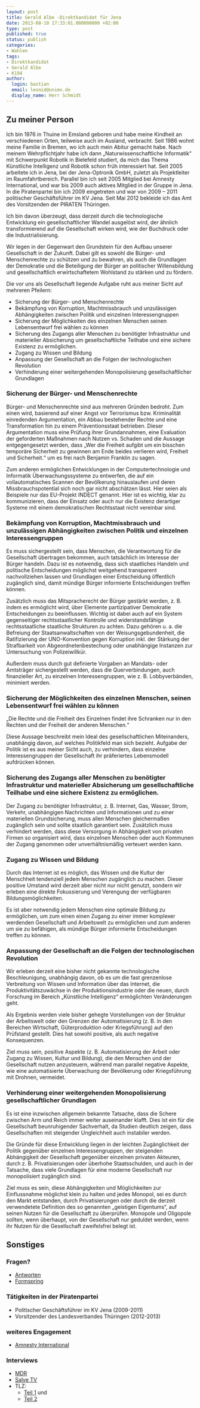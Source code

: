 ```yaml
---
layout: post
title: Gerald Albe -Direktkandidat für Jena
date: 2013-08-10 17:33:01.000000000 +02:00
type: post
published: true
status: publish
categories:
- Wahlen
tags:
- Direktkandidat
- Gerald Albe
- K194
author:
  login: bastian
  email: leonid@unimx.de
  display_name: Herr Schmidt
---
```

Zu meiner Person
----------------
Ich bin 1976 in Thuine im Emsland geboren und habe meine Kindheit an verschiedenen Orten, teilweise auch im Ausland, verbracht. Seit 1986 wohnt meine Familie in Bremen, wo ich auch mein Abitur gemacht habe. Nach meinem Wehrpflichtjahr habe ich dann &bdquo;Naturwissenschaftliche Informatik&ldquo; mit Schwerpunkt Robotik in Bielefeld studiert, da mich das Thema Künstliche Intelligenz und Robotik schon früh interessiert hat. Seit 2005 arbeitete ich in Jena, bei der Jena-Optronik GmbH, zuletzt als Projektleiter im Raumfahrtbereich. Parallel bin ich seit 2005 Mitglied bei Amnesty International, und war bis 2009 auch aktives Mitglied in der Gruppe in Jena. In die Piratenpartei bin ich 2009 eingetreten und war von 2009 – 2011 politischer Geschäftsführer im KV Jena. Seit Mai 2012 bekleide ich das Amt des Vorsitzenden der PIRATEN Thüringen.

Ich bin davon überzeugt, dass derzeit durch die technologische Entwicklung ein gesellschaftlicher Wandel ausgelöst wird, der ähnlich transformierend auf die Gesellschaft wirken wird, wie der Buchdruck oder die Industrialisierung.

Wir legen in der Gegenwart den Grundstein für den Aufbau unserer Gesellschaft in der Zukunft. Dabei gilt es sowohl die Bürger- und Menschenrechte zu schützen und zu bewahren, als auch die Grundlagen der Demokratie und die Beteiligung der Bürger an politischer Willensbildung und gesellschaftlich erwirtschaftetem Wohlstand zu stärken und zu fördern.

Die vor uns als Gesellschaft liegende Aufgabe ruht aus meiner Sicht auf mehreren Pfeilern:

- Sicherung der Bürger- und Menschenrechte
- Bekämpfung von Korruption, Machtmissbrauch und unzulässigen Abhängigkeiten zwischen Politik und einzelnen Interessengruppen
- Sicherung der Möglichkeiten des einzelnen Menschen seinen Lebensentwurf frei wählen zu können
- Sicherung des Zugangs aller Menschen zu benötigter Infrastruktur und materieller Absicherung um gesellschaftliche Teilhabe und eine sichere Existenz zu ermöglichen.
- Zugang zu Wissen und Bildung
- Anpassung der Gesellschaft an die Folgen der technologischen Revolution
- Verhinderung einer weitergehenden Monopolisierung gesellschaftlicher Grundlagen

### Sicherung der Bürger- und Menschenrechte #
Bürger- und Menschenrechte sind aus mehreren Gründen bedroht. Zum einen wird, basierend auf einer Angst vor Terrorismus bzw. Kriminalität einredenden Argumentation, ein Abbau bestehender Rechte und eine Transformation hin zu einem Präventionsstaat betrieben. Dieser Argumentation muss eine Prüfung ihrer Grundannahmen, eine Evaluation der geforderten Maßnahmen nach Nutzen vs. Schaden und die Aussage entgegengesetzt werden, dass &bdquo;Wer die Freiheit aufgibt um ein bisschen temporäre Sicherheit zu gewinnen am Ende beides verlieren wird, Freiheit und Sicherheit.&ldquo; um es frei nach Benjamin Franklin zu sagen.

Zum anderen ermöglichen Entwicklungen in der Computertechnologie und Informatik Überwachungssysteme zu entwerfen, die auf ein vollautomatisches Scannen der Bevölkerung hinauslaufen und deren Missbrauchspotential sich noch gar nicht abschätzen lässt. Hier seien als Beispiele nur das EU-Projekt INDECT genannt. Hier ist es wichtig, klar zu kommunizieren, dass der Einsatz oder auch nur die Existenz derartiger Systeme mit einem demokratischen Rechtsstaat nicht vereinbar sind.

### Bekämpfung von Korruption, Machtmissbrauch und unzulässigen Abhängigkeiten zwischen Politik und einzelnen Interessengruppen #
Es muss sichergestellt sein, dass Menschen, die Verantwortung für die Gesellschaft übertragen bekommen, auch tatsächlich im Interesse der Bürger handeln. Dazu ist es notwendig, dass sich staatliches Handeln und politische Entscheidungen möglichst weitgehend transparent nachvollziehen lassen und Grundlagen einer Entscheidung öffentlich zugänglich sind, damit mündige Bürger informierte Entscheidungen treffen können.

Zusätzlich muss das Mitspracherecht der Bürger gestärkt werden, z. B. indem es ermöglicht wird, über Elemente partizipativer Demokratie Entscheidungen zu beeinflussen. Wichtig ist dabei auch auf ein System gegenseitiger rechtsstaatlicher Kontrolle und widerstandsfähige rechtsstaatliche staatliche Strukturen zu achten. Dazu gehören u. a. die Befreiung der Staatsanwaltschaften von der Weisungsgebundenheit, die Ratifizierung der UNO-Konvention gegen Korruption inkl. der Stärkung der Strafbarkeit von Abgeordnetenbestechung oder unabhängige Instanzen zur Untersuchung von Polizeiwillkür.

Außerdem muss durch gut definierte Vorgaben an Mandats- oder Amtsträger sichergestellt werden, dass die Querverbindungen, auch finanzieller Art, zu einzelnen Interessengruppen, wie z. B. Lobbyverbänden, minimiert werden.

### Sicherung der Möglichkeiten des einzelnen Menschen, seinen Lebensentwurf frei wählen zu können #
&bdquo;Die Rechte und die Freiheit des Einzelnen findet ihre Schranken nur in den Rechten und der Freiheit der anderen Menschen.&ldquo;

Diese Aussage beschreibt mein Ideal des gesellschaftlichen Miteinanders, unabhängig davon, auf welches Politikfeld man sich bezieht. Aufgabe der Politik ist es aus meiner Sicht auch, zu verhindern, dass einzelne Interessengruppen der Gesellschaft ihr präferiertes Lebensmodell aufdrücken können.

### Sicherung des Zugangs aller Menschen zu benötigter Infrastruktur und materieller Absicherung um gesellschaftliche Teilhabe und eine sichere Existenz zu ermöglichen. #
Der Zugang zu benötigter Infrastruktur, z. B. Internet, Gas, Wasser, Strom, Verkehr, unabhängigen Nachrichten und Informationen und zu einer materiellen Grundsicherung, muss allen Menschen gleichermaßen zugänglich sein und sollte staatlich garantiert sein. Zusätzlich muss verhindert werden, dass diese Versorgung in Abhängigkeit von privaten Firmen so organisiert wird, dass einzelnen Menschen oder auch Kommunen der Zugang genommen oder unverhältnismäßig verteuert werden kann.

### Zugang zu Wissen und Bildung #
Durch das Internet ist es möglich, das Wissen und die Kultur der Menschheit tendenziell jedem Menschen zugänglich zu machen. Dieser positive Umstand wird derzeit aber nicht nur nicht genutzt, sondern wir erleben eine direkte Fokussierung und Verengung der verfügbaren Bildungsmöglichkeiten.

Es ist aber notwendig jedem Menschen eine optimale Bildung zu ermöglichen, um zum einen einen Zugang zu einer immer komplexer werdenden Gesellschaft und Arbeitswelt zu ermöglichen und zum anderen um sie zu befähigen, als mündige Bürger informierte Entscheidungen treffen zu können.

### Anpassung der Gesellschaft an die Folgen der technologischen Revolution #
Wir erleben derzeit eine bisher nicht gekannte technologische Beschleunigung, unabhängig davon, ob es um die fast grenzenlose Verbreitung von Wissen und Information über das Internet, die Produktivitätszuwächse in der Produktionsindustrie oder die neuen, durch Forschung im Bereich &bdquo;Künstliche Intelligenz&ldquo; ermöglichten Veränderungen geht.

Als Ergebnis werden viele bisher gehegte Vorstellungen von der Struktur der Arbeitswelt oder den Grenzen der Automatisierung (z. B. in den Bereichen Wirtschaft, Güterproduktion oder Kriegsführung) auf den Prüfstand gestellt. Dies hat sowohl positive, als auch negative Konsequenzen.

Ziel muss sein, positive Aspekte (z. B. Automatisierung der Arbeit oder Zugang zu Wissen, Kultur und Bildung), die den Menschen und der Gesellschaft nutzen anzusteuern, während man parallel negative Aspekte, wie eine automatisierte Überwachung der Bevölkerung oder Kriegsführung mit Drohnen, vermeidet.

### Verhinderung einer weitergehenden Monopolisierung gesellschaftlicher Grundlagen #
Es ist eine inzwischen allgemein bekannte Tatsache, dass die Schere zwischen Arm und Reich immer weiter auseinander klafft. Dies ist ein für die Gesellschaft beunruhigender Sachverhalt, da Studien deutlich zeigen, dass Gesellschaften mit steigender Ungleichheit auch instabiler werden.

Die Gründe für diese Entwicklung liegen in der leichten Zugänglichkeit der Politik gegenüber einzelnen Interessengruppen, der steigenden Abhängigkeit der Gesellschaft gegenüber einzelnen privaten Akteuren, durch z. B. Privatisierungen oder überhohe Staatsschulden, und auch in der Tatsache, dass viele Grundlagen für eine moderne Gesellschaft nur monopolisiert zugänglich sind.

Ziel muss es sein, diese Abhängigkeiten und Möglichkeiten zur Einflussnahme möglichst klein zu halten und jedes Monopol, sei es durch den Markt entstanden, durch Privatisierungen oder durch die derzeit verwendetete Definition des so genannten &bdquo;geistigen Eigentums&ldquo;, auf seinen Nutzen für die Gesellschaft zu überprüfen. Monopole und Oligopole sollten, wenn überhaupt, von der Gesellschaft nur geduldet werden, wenn ihr Nutzen für die Gesellschaft zweifelsfrei belegt ist.

Sonstiges
---------
### Fragen? #
- [Antworten](http://www.piraten-thueringen.de/bundestagswahl-2013/landesliste/albe/)
- [Formspring](http://formspring.me/eubuleus)

### Tätigkeiten in der Piratenpartei #
- Politischer Geschäftsführer im KV Jena (2009-2011)
- Vorsitzender des Landesverbandes Thüringen (2012-2013)

### weiteres Engagement #
- [Amnesty International](http://www.amnesty.de/)

### Interviews #
- [MDR](https://www.youtube.com/watch?v=6_48XcYkI1E)
- [Salve TV](http://salve-tv.net/web/de/webtv/webtv.php?rubrikID=237&amp;videoID=10099&amp;autoplay=false&amp;area=)
- TLZ: 
  - [Teil 1](https://www.tlz.de/web/zgt/politik/detail/-/specific/CDU-General-Voigt-und-Chef-Pirat-Albe-im-Streitgespraech-1-593869863) und
  - [Teil 2](https://www.tlz.de/web/zgt/politik/detail/-/specific/CDU-General-Voigt-und-Chef-Pirat-Albe-im-Streitgespraech-2-760587552)
